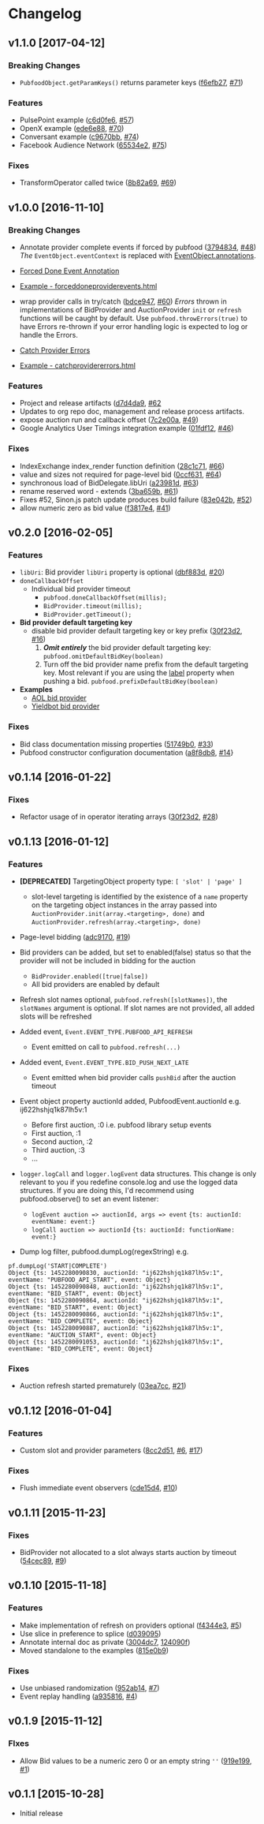 # Changelog

## v1.1.0 [2017-04-12]

### Breaking Changes
* `PubfoodObject.getParamKeys()` returns parameter keys ([f6efb27](https://github.com/pubfood/pubfood/commit/f6efb27191cd1ce40ba844161fba69870cef5853), [#71](https://github.com/pubfood/pubfood/issues/71))

### Features
* PulsePoint example ([c6d0fe6](https://github.com/pubfood/pubfood/commit/c6d0fe6682d4061f2724fb2e828bf7361cfc6b1f), [#57](https://github.com/pubfood/pubfood/pull/57))
* OpenX example ([ede6e88](https://github.com/pubfood/pubfood/commit/ede6e88a75317ea60e012c918e7652a2dbc7527c), [#70](https://github.com/pubfood/pubfood/pull/70))
* Conversant example ([c9670bb](https://github.com/pubfood/pubfood/commit/c9670bbb918840092f9cc3cc21c467a78ef9f733), [#74](https://github.com/pubfood/pubfood/pull/74))
* Facebook Audience Network ([65534e2](https://github.com/pubfood/pubfood/commit/65534e29a49554bd9c77ed336ce708c78f695ec5), [#75](https://github.com/pubfood/pubfood/pull/75))

### Fixes
* TransformOperator called twice ([8b82a69](https://github.com/pubfood/pubfood/commit/8b82a693d6f437ffabab651eaf16b2cfa6e8c1ca), [#69](https://github.com/pubfood/pubfood/issues/69))

## v1.0.0 [2016-11-10]

### Breaking Changes
* Annotate provider complete events if forced by pubfood ([3794834](https://github.com/pubfood/pubfood/commit/37948344d3edeb33e07f5f116717cc940d443f72), [#48](https://github.com/pubfood/pubfood/issues/48))
_The_ `EventObject.eventContext` is replaced with [EventObject.annotations](https://github.com/pubfood/pubfood/blob/master/src/interfaces.js#L197).
 * [Forced Done Event Annotation](https://github.com/pubfood/pubfood/blob/master/examples/provider/general/forceddoneproviderevents.md)
 * [Example - forceddoneproviderevents.html](https://github.com/pubfood/pubfood/blob/master/examples/provider/general/forceddoneproviderevents.html)

* wrap provider calls in try/catch ([bdce947](https://github.com/pubfood/pubfood/commit/bdce947bed745bcc62f19b323549148147aae787), [#60](https://github.com/pubfood/pubfood/issues/60))
_Errors_ thrown in implementations of BidProvider and AuctionProvider `init` or `refresh` functions will be caught by default. Use `pubfood.throwErrors(true)` to have Errors re-thrown if your error handling logic is expected to log or handle the Errors.
 * [Catch Provider Errors](https://github.com/pubfood/pubfood/blob/master/examples/provider/general/catchprovidererrors.md)
 * [Example - catchprovidererrors.html](https://github.com/pubfood/pubfood/blob/master/examples/provider/general/catchprovidererrors.html)

### Features
* Project and release artifacts ([d7d4da9](https://github.com/pubfood/pubfood/commit/d7d4da945258b782dda75d629cfdc7bafedefb4d), [#62](https://github.com/pubfood/pubfood/pull/62)
 * Updates to org repo doc, management and release process artifacts.
* expose auction run and callback offset ([7c2e00a](https://github.com/pubfood/pubfood/commit/7c2e00ad952c362879d22c8133864b6296d3ce4c), [#49](https://github.com/pubfood/pubfood/issues/49))
* Google Analytics User Timings integration example ([01fdf12](https://github.com/pubfood/pubfood/commit/01fdf127e560995664f8ac65a7b7758c65fc8dcf), [#46](https://github.com/pubfood/pubfood/issues/46))

### Fixes
* IndexExchange index_render function definition ([28c1c71](https://github.com/pubfood/pubfood/commit/28c1c716303fc459a82224cb756c07c4980ae986), [#66](https://github.com/pubfood/pubfood/issues/66))
* value and sizes not required for page-level bid ([0ccf631](https://github.com/pubfood/pubfood/commit/0ccf6316961de0de091fcf264f89e73cf06d92b0), [#64](https://github.com/pubfood/pubfood/issues/64))
* synchronous load of BidDelegate.libUri ([a23981d](https://github.com/pubfood/pubfood/commit/a23981dc52f50013360be96e82257221f4a0af39), [#63](https://github.com/pubfood/pubfood/issues/63))
* rename reserved word - extends ([3ba659b](https://github.com/pubfood/pubfood/commit/3ba659b1c0f8340cff896e0c330937a3c0545cb3), [#61](https://github.com/pubfood/pubfood/issues/61))
* Fixes #52, Sinon.js patch update produces build failure ([83e042b](https://github.com/pubfood/pubfood/commit/83e042ba54b1bf8e9c86e4e1c7b012b48673695a), [#52](https://github.com/pubfood/pubfood/issues/52))
* allow numeric zero as bid value ([f3817e4](https://github.com/pubfood/pubfood/commit/f3817e4d91f3dfbebb383b0a87ebca11242651a4), [#41](https://github.com/pubfood/pubfood/issues/41))



## v0.2.0 [2016-02-05]
### Features
* `libUri`: Bid provider `libUri` property is optional ([dbf883d](https://github.com/pubfood/pubfood/commit/dbf883dd5ac91dcb2b74c0a6789d9ebcea80f93c), [#20](https://github.com/pubfood/pubfood/issues/20))
* `doneCallbackOffset`
  * Individual bid provider timeout
    * `pubfood.doneCallbackOffset(millis);`
    * `BidProvider.timeout(millis);`
    * `BidProvider.getTimeout();`
* **Bid provider default targeting key**
  * disable bid provider default targeting key or key prefix ([30f23d2](https://github.com/pubfood/pubfood/commit/30f23d2f57f014f47490dbe7b48cf3858df181e9), [#16](https://github.com/pubfood/pubfood/issues/16))
    1. _**Omit entirely**_ the bid provider default targeting key:
      `pubfood.omitDefaultBidKey(boolean)`
    2. Turn off the bid provider name prefix from the default targeting key.
      Most relevant if you are using the [label](src/model/bid.js#L30) property when pushing a bid.
      `pubfood.prefixDefaultBidKey(boolean)`
* **Examples**
  * [AOL bid provider](examples/provider/bid/aol/marketplace-ex1.html)
  * [Yieldbot bid provider](examples/provider/bid/yieldbot/yieldbot-ex1.html)

### Fixes
* Bid class documentation missing properties ([51749b0](https://github.com/pubfood/pubfood/commit/51749b00ce0748164274443c2e6e2e7dca2e7b6d), [#33](https://github.com/pubfood/pubfood/issues/33))
* Pubfood constructor configuration documentation ([a8f8db8](https://github.com/pubfood/pubfood/commit/a8f8db8917b8581ce091fd02e6ae2d269f2c74ff), [#14](https://github.com/pubfood/pubfood/issues/14)}

## v0.1.14 [2016-01-22]
### Fixes
* Refactor usage of in operator iterating arrays  ([30f23d2](https://github.com/pubfood/pubfood/commit/30f23d2f57f014f47490dbe7b48cf3858df181e9), [#28](https://github.com/pubfood/pubfood/issues/16))

## v0.1.13 [2016-01-12]
### Features
* **[DEPRECATED]** TargetingObject property type: `[ 'slot' | 'page' ]`
  * slot-level targeting is identified by the existence of a `name` property on
    the targeting object instances in the array passed into `AuctionProvider.init(array.<targeting>, done)`
    and `AuctionProvider.refresh(array.<targeting>, done)`

* Page-level bidding ([adc9170](https://github.com/pubfood/pubfood/commit/adc91701c8304e73b0001d8df3b810f16688a58c), [#19](https://github.com/pubfood/pubfood/issues/19))
* Bid providers can be added, but set to enabled(false) status so that the
  provider will not be included in bidding for the auction
  * `BidProvider.enabled([true|false])`
  * All bid providers are enabled by default
* Refresh slot names optional, `pubfood.refresh([slotNames])`, the `slotNames`
  argument is optional. If slot names are not provided, all added slots will be refreshed
* Added event, `Event.EVENT_TYPE.PUBFOOD_API_REFRESH`
  * Event emitted on call to `pubfood.refresh(...)`
* Added event, `Event.EVENT_TYPE.BID_PUSH_NEXT_LATE`
  * Event emitted when bid provider calls `pushBid` after the auction timeout
* Event object property auctionId added, PubfoodEvent.auctionId e.g. ij622hshjq1k87lh5v:1
  * Before first auction, <id>:0 i.e. pubfood library setup events
  * First auction, <id>:1
  * Second auction, <id>:2
  * Third auction, <id>:3
  * ...
* `logger.logCall` and `logger.logEvent` data structures. This change is only
  relevant to you if you redefine console.log and use the logged data structures.
  If you are doing this, I'd recommend using pubfood.observe() to set an event listener:
  * `logEvent auction => auctionId, args => event` `{ts: auctionId: eventName: event:}`
  * `logCall auction => auctionId` `{ts: auctionId: functionName: event:}`
* Dump log filter, pubfood.dumpLog(regexString) e.g.
```
pf.dumpLog('START|COMPLETE')
Object {ts: 1452280090830, auctionId: "ij622hshjq1k87lh5v:1", eventName: "PUBFOOD_API_START", event: Object}
Object {ts: 1452280090848, auctionId: "ij622hshjq1k87lh5v:1", eventName: "BID_START", event: Object}
Object {ts: 1452280090864, auctionId: "ij622hshjq1k87lh5v:1", eventName: "BID_START", event: Object}
Object {ts: 1452280090866, auctionId: "ij622hshjq1k87lh5v:1", eventName: "BID_COMPLETE", event: Object}
Object {ts: 1452280090887, auctionId: "ij622hshjq1k87lh5v:1", eventName: "AUCTION_START", event: Object}
Object {ts: 1452280091053, auctionId: "ij622hshjq1k87lh5v:1", eventName: "BID_COMPLETE", event: Object}
```
### Fixes
* Auction refresh started prematurely ([03ea7cc](https://github.com/pubfood/pubfood/commit/03ea7cc9554422cf7bb7030fee25301e4b80f07a), [#21](https://github.com/pubfood/pubfood/issues/21))

## v0.1.12 [2016-01-04]
### Features
* Custom slot and provider parameters ([8cc2d51](https://github.com/pubfood/pubfood/commit/8cc2d51e54416e344ec2231fb38e509c5873abd3), [#6](https://github.com/pubfood/pubfood/issues/6), [#17](https://github.com/pubfood/pubfood/issues/17))

### Fixes
* Flush immediate event observers ([cde15d4](https://github.com/pubfood/pubfood/commit/cde15d49610cc24e6798c5188bbb040ea2849461), [#10](https://github.com/pubfood/pubfood/issues/10))

## v0.1.11 [2015-11-23]
### Fixes
* BidProvider not allocated to a slot always starts auction by timeout ([54cec89](https://github.com/pubfood/pubfood/commit/54cec89a0fe2488d52457ac07da9d246470a965b), [#9](https://github.com/pubfood/pubfood/issues/9))

## v0.1.10 [2015-11-18]
### Features
* Make implementation of refresh on providers optional ([f4344e3](https://github.com/pubfood/pubfood/commit/f4344e30a1ff2cd07dfc63e33c06a3822aee045d), [#5](https://github.com/pubfood/pubfood/issues/5))
* Use slice in preference to splice ([d039095](https://github.com/pubfood/pubfood/commit/d0390951404eb52be9b4fae0e304bdc069b26494))
* Annotate internal doc as private ([3004dc7](https://github.com/pubfood/pubfood/commit/3004dc746e44498dc6879cbfd12126886d1ea6bb), [124090f](https://github.com/pubfood/pubfood/commit/124090f74168bfe1a0476ee1e8f996b2d0e95654))
* Moved standalone to the examples ([815e0b9](https://github.com/pubfood/pubfood/commit/815e0b973e474570cd6c405278e2993333101d7f))

### Fixes
* Use unbiased randomization ([952ab14](https://github.com/pubfood/pubfood/commit/952ab148862c6f19b49a55c962aa12d08683bbbf), [#7](https://github.com/pubfood/pubfood/issues/7))
* Event replay handling  ([a935816](https://github.com/pubfood/pubfood/commit/a935816695dd08b435497b952ec637ea7cef3e42), [#4](https://github.com/pubfood/pubfood/issues/4))

## v0.1.9 [2015-11-12]
### FIxes
* Allow Bid values to be a numeric zero 0 or an empty string `''` ([919e199](https://github.com/pubfood/pubfood/commit/919e199fca08beed0565ccf7712c3fe731d7fcb6), [#1](https://github.com/pubfood/pubfood/issues/1))

## v0.1.1 [2015-10-28]

* Initial release
